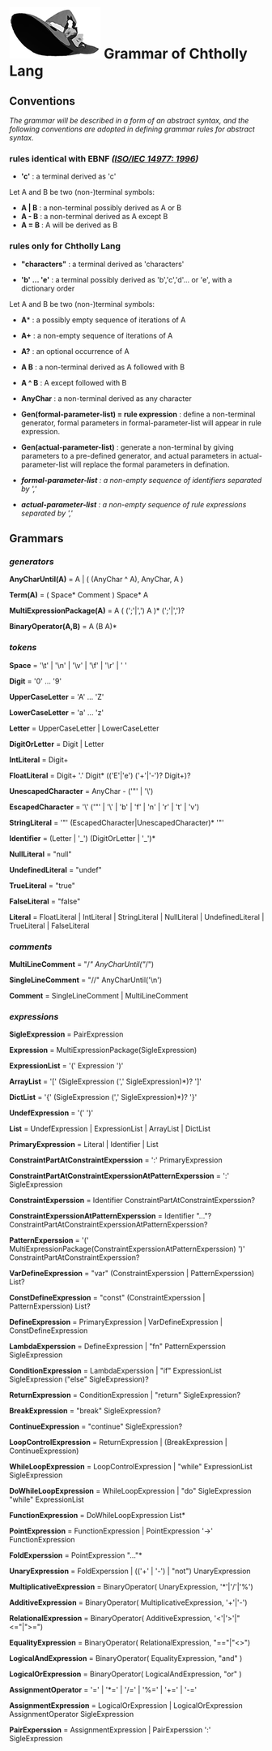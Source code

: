 # ![Chtholly Lang Logo](logo/logo180.png) Grammar of Chtholly Lang

## Conventions

*The grammar will be described in a form of an abstract syntax, and the following conventions are adopted in defining grammar rules for abstract syntax.*

### **rules identical with EBNF** *([ISO/IEC 14977: 1996](http://www.cl.cam.ac.uk/~mgk25/iso-14977.pdf))*

* **'c'** :  a terminal derived as 'c'

Let A and B be two (non-)terminal symbols:

* **A | B** : a non-terminal possibly derived as A or B
* **A - B** : a non-terminal derived as A except B
* **A = B** : A will be derived as B

### **rules only for Chtholly Lang**

* **"characters"** :  a terminal derived as 'characters'

* **'b' ... 'e'** : a terminal possibly derived as 'b','c','d'... or 'e', with a dictionary order

Let A and B be two (non-)terminal symbols:

* **A*** : a possibly empty sequence of iterations of A
* **A+** : a non-empty sequence of iterations of A
* **A?** : an optional occurrence of A
* **A  B** : a non-terminal derived as A followed with B
* **A ^ B** : A except followed with B

* **AnyChar** : a non-terminal derived as any character

* **Gen(formal-parameter-list) = rule expression** : define a non-terminal generator, formal parameters in formal-parameter-list will appear in rule expression.
* **Gen(actual-parameter-list)** : generate a non-terminal by giving parameters to a pre-defined generator, and actual parameters in actual-parameter-list will replace the formal parameters in defination.

* ***formal-parameter-list** : a non-empty sequence of identifiers separated by ','*
* ***actual-parameter-list** : a non-empty sequence of rule expressions separated by ','*


## Grammars

### ***generators***

**AnyCharUntil(A)** = A | ( (AnyChar ^ A), AnyChar, A )

**Term(A)** = ( Space* Comment ) Space* A

**MultiExpressionPackage(A)** = A ( (';'|',') A )* (';'|',')?

**BinaryOperator(A,B)** = A (B A)*

### ***tokens***

**Space** = '\t' | '\n' | '\v' | '\f' | '\r' | ' '

**Digit** = '0' ... '9'

**UpperCaseLetter** = 'A' ... 'Z'

**LowerCaseLetter** = 'a' ... 'z'

**Letter** = UpperCaseLetter | LowerCaseLetter

**DigitOrLetter** = Digit | Letter

**IntLiteral** = Digit+

**FloatLiteral** = Digit+ '.' Digit* (('E'|'e') ('+'|'-')? Digit+)?

**UnescapedCharacter** = AnyChar - ('"' | '\\')

**EscapedCharacter** = '\\' ('"' | '\\' | 'b' | 'f' | 'n' | 'r' | 't' | 'v')

**StringLiteral** = '"' (EscapedCharacter|UnescapedCharacter)* '"'

**Identifier** = (Letter | '\_') (DigitOrLetter | '\_')*

**NullLiteral** = "null"

**UndefinedLiteral** = "undef"

**TrueLiteral** = "true"

**FalseLiteral** = "false"

**Literal** = FloatLiteral | IntLiteral | StringLiteral | NullLiteral | UndefinedLiteral | TrueLiteral | FalseLiteral

### ***comments***

**MultiLineComment** = "/*" AnyCharUntil("*/")

**SingleLineComment** = "//" AnyCharUntil('\n')

**Comment** = SingleLineComment | MultiLineComment

### ***expressions***

**SigleExpression** = PairExpression

**Expression** = MultiExpressionPackage(SigleExpression)

**ExpressionList** = '(' Expression ')'

**ArrayList** = '[' (SigleExpression (',' SigleExpression)*)? ']'

**DictList** = '{' (SigleExpression (',' SigleExpression)*)? '}'

**UndefExpression** = '(' ')'

**List** = UndefExpression | ExpressionList | ArrayList | DictList

**PrimaryExpression** = Literal | Identifier | List

**ConstraintPartAtConstraintExperssion** = ':' PrimaryExpression

**ConstraintPartAtConstraintExperssionAtPatternExperssion** = ':' SigleExpression

**ConstraintExperssion** = Identifier ConstraintPartAtConstraintExperssion?

**ConstraintExperssionAtPatternExperssion** = Identifier "..."? ConstraintPartAtConstraintExperssionAtPatternExperssion?

**PatternExperssion** = '(' MultiExpressionPackage(ConstraintExperssionAtPatternExperssion) ')' ConstraintPartAtConstraintExperssion?

**VarDefineExpression** = "var" (ConstraintExperssion | PatternExperssion) List?

**ConstDefineExpression** = "const" (ConstraintExperssion | PatternExperssion) List?

**DefineExpression** = PrimaryExpression | VarDefineExpression | ConstDefineExpression

**LambdaExperssion** = DefineExpression | "fn" PatternExperssion SigleExpression

**ConditionExpression** = LambdaExperssion | "if" ExpressionList SigleExpression ("else" SigleExpression)?

**ReturnExpression** = ConditionExpression | "return" SigleExpression?

**BreakExpression** = "break" SigleExpression?

**ContinueExpression** = "continue" SigleExpression?

**LoopControlExpression** = ReturnExpression | (BreakExpression | ContinueExpression)

**WhileLoopExpression** = LoopControlExpression | "while" ExpressionList SigleExpression

**DoWhileLoopExpression** = WhileLoopExpression | "do" SigleExpression "while" ExpressionList

**FunctionExpression** = DoWhileLoopExpression List*

**PointExpression** = FunctionExpression | PointExpression '->' FunctionExpression

**FoldExperssion** = PointExpression "..."*

**UnaryExpression** = FoldExperssion | (('+' | '-') | "not") UnaryExpression

**MultiplicativeExpression** = BinaryOperator( UnaryExpression, '*'|'/'|'%')

**AdditiveExpression** = BinaryOperator( MultiplicativeExpression, '+'|'-')

**RelationalExpression** = BinaryOperator( AdditiveExpression, '<'|'>'|"<="|">=")

**EqualityExpression** = BinaryOperator( RelationalExpression, "=="|"<>")

**LogicalAndExpression** = BinaryOperator( EqualityExpression, "and" )

**LogicalOrExpression** = BinaryOperator( LogicalAndExpression, "or" )

**AssignmentOperator** = '=' | '*=' | '/=' | '%=' | '+=' | '-='

**AssignmentExpression** = LogicalOrExpression | LogicalOrExpression AssignmentOperator SigleExpression

**PairExperssion** = AssignmentExpression | PairExperssion ':' SigleExpression
